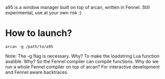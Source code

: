 a95 is a window manager built on top of arcan, written in Fennel.
Still experimental, use at your own risk :)

How to launch?
====

    arcan -g /path/to/a95

Note: The -g flag is necessary. Why? To make the loadstring Lua function avalible.
Why? So the Fennel compiler can compile functions. Why do we run a whole 
Fennel compiler on top of arcan? For interactive development and Fennel aware
backtraces.

